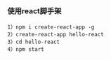 ### 使用react脚手架
    1）npm i create-react-app -g
    2）create-react-app hello-react
    3）cd hello-react
    4）npm start
